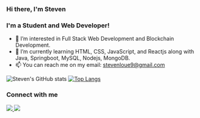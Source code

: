 ### Hi there, I'm Steven 

### I'm a Student and Web Developer!

- 👀 I’m interested in Full Stack Web Development and Blockchain Development.
- 🌱 I’m currently learning HTML, CSS, JavaScript, and Reactjs along with Java, Springboot, MySQL, Nodejs, MongoDB.
- 📫 You can reach me on my email: stevenloue9@gmail.com

![Steven's GitHub stats](https://github-readme-stats.vercel.app/api?username=Steveunouss&theme=gotham&show_icons=true)
[![Top Langs](https://github-readme-stats.vercel.app/api/top-langs/?username=Steveunouss&count_private=true&theme=gotham&layout=compact&custom_title=Top%20Languages&count_private=true)](https://github.com/Steveunouss/github-readme-stats)

### Connect with me
<a href="https://www.linkedin.com/in/steven-l-4a5303182/" target="_blank">
<img src="https://img.shields.io/badge/LinkedIn-0077B5?style=for-the-badge&logo=linkedin&logoColor=white" />
</a>
<img src="https://img.shields.io/github/followers/{username}.svg?style=social&label=Follow&maxAge=2592000" />
